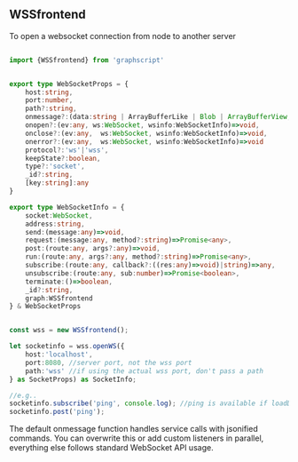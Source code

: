 ## WSSfrontend


To open a websocket connection from node to another server

```ts

import {WSSfrontend} from 'graphscript'


export type WebSocketProps = {
    host:string,
    port:number,
    path?:string,
    onmessage?:(data:string | ArrayBufferLike | Blob | ArrayBufferView,  ws:WebSocket, wsinfo:WebSocketInfo)=>void, //will use this.receive as default
    onopen?:(ev:any, ws:WebSocket, wsinfo:WebSocketInfo)=>void,
    onclose?:(ev:any,  ws:WebSocket, wsinfo:WebSocketInfo)=>void,
    onerror?:(ev:any,  ws:WebSocket, wsinfo:WebSocketInfo)=>void
    protocol?:'ws'|'wss',
    keepState?:boolean,
    type?:'socket',
    _id?:string,
    [key:string]:any
}

export type WebSocketInfo = {
    socket:WebSocket,
    address:string,
    send:(message:any)=>void,
    request:(message:any, method?:string)=>Promise<any>,
    post:(route:any, args?:any)=>void,
    run:(route:any, args?:any, method?:string)=>Promise<any>,
    subscribe:(route:any, callback?:((res:any)=>void)|string)=>any,
    unsubscribe:(route:any, sub:number)=>Promise<boolean>,
    terminate:()=>boolean,
    _id?:string,
    graph:WSSfrontend
} & WebSocketProps


const wss = new WSSfrontend();

let socketinfo = wss.openWS({
    host:'localhost',
    port:8080, //server port, not the wss port 
    path:'wss' //if using the actual wss port, don't pass a path
} as SocketProps) as SocketInfo;

//e.g..
socketinfo.subscribe('ping', console.log); //ping is available if loadDefaultRoutes is set to true when initializing a service
socketinfo.post('ping');

```


The default onmessage function handles service calls with jsonified commands. You can overwrite this or add custom listeners in parallel, everything else follows standard WebSocket API usage.